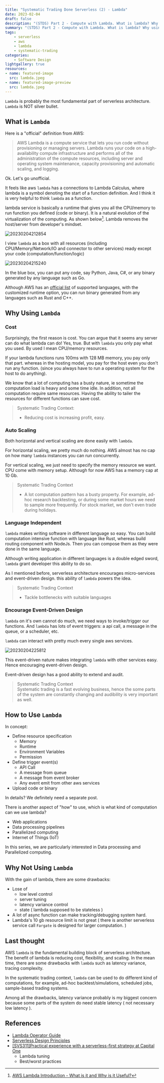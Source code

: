 ```yaml
---
title: "Systematic Trading Done Serverless (2) - Lambda"
date: 2023-02-04
draft: false
description: "(STDS) Part 2 - Compute with Lambda. What is lambda? Why using lambda? How to use lambda? and downside of lambda."
summary: "(STDS) Part 2 - Compute with Lambda. What is lambda? Why using lambda? How to use lambda? and downside of lambda."
tags: 
    - serverless
    - aws
    - lambda
    - systematic-trading
categories: 
    - Software Design
lightgallery: true
resources:
- name: featured-image
  src: lambda.jpeg
- name: featured-image-preview
  src: lambda.jpeg
---
```


`Lambda` is probably the most fundamental part of serverless architecture.  
`Lambda` is NOT silver bullet.

## What is `Lambda`

Here is a "official" definition from AWS: 

> AWS Lambda is a compute service that lets you run code without provisioning or
> managing servers. Lambda runs your code on a high-availability compute
> infrastructure and performs all of the administration of the compute
> resources, including server and operating system maintenance, capacity
> provisioning and automatic scaling, and logging.

Ok. Let's go unofficial.

It feels like aws `lambda` has a connections to Lambda Calculus, where lambda is a
symbol denoting the start of a function definition. And I think it is very helpful
to think `lambda` as a function.

lambda service is basically a runtime that gives you all the CPU/memory to 
run function you defined (code or binary).
It is a natural evolution of the virtualization of the computing. As shown below[^1].
Lambda removes the host/server from developer's mindset.

![20230204212854](https://raw.githubusercontent.com/wangzhe3224/pic_repo/master/images/20230204212854.png "Where Lambda come from?")

I view `lambda` as a box with all resources (including CPU/Memory/Network/IO and connector to other services) ready except your code (computation/function/logic)

![20230204215240](https://raw.githubusercontent.com/wangzhe3224/pic_repo/master/images/20230204215240.png "Lambda as a box")

In the blue box, you can put any code, say Python, Java, C#, or any binary generated by any language such as Go.

Although AWS has an [official list](https://docs.aws.amazon.com/lambda/latest/dg/lambda-runtimes.html) of supported languages,
with the customized runtime option, you can run binary generated from any languages such as Rust and C++.

## Why Using `Lambda`

### Cost

Surprisingly, the first reason is cost. You can argue that it seems any server can do what lambda can do! 
Yes, true. But with `lambda` you only pay what you used. By used I mean CPU/memory resources.

If your lambda functions runs 100ms with 128 MB memory, you pay only that part. 
whereas in the hosting model, you pay for the host even you don't run any function. 
(since you always have to run a operating system for the host to do anything).

We know that a lot of computing has a busty nature, ie sometime the computation 
load is heavy and some time idle. In addition, not all computation require same
resources. Having the ability to tailer the resources for different functions 
can save cost.

> Systematic Trading Context:  
> - Reducing cost is increasing profit, easy.

### Auto Scaling

Both horizontal and vertical scaling are done easily with `lambda`. 

For horizontal scaling, we pretty much do nothing. AWS almost has no cap on how 
many `lambda` instances you can run concurrently.

For vertical scaling, we just need to specify the memory resource we want. CPU
come with memory setup. Although for now AWS has a memory cap at 10 Gb.

> Systematic Trading Context
> - A lot computation pattern has a busty property. For example, ad-hoc research backtesting, or during some market hours we need to sample more frequently. For stock market, we don't even trade during holidays.

### Language Independent

`lambda` makes writing software in different language so easy. You can build 
computation intensive function with language like Rust, whereas build routing 
component with NodeJs. Then you can compose them as they were done in the same
language.

Although writing application in different languages is a double edged sword,
`lambda` grant developer this ability to do so.

As I mentioned before, serverless architecture encourages micro-services and 
event-driven design. this ability of `lambda` powers the idea.

> Systematic Trading Context  
> - Tackle bottlenecks with suitable languages

### Encourage Event-Driven Design

`lambda` on it's own cannot do much, we need ways to invoke/trigger our functions.
And `lambda` has lots of event triggers: a api call, a message in the queue, or
a scheduler, etc.

`lambda` can interact with pretty much every single aws services.

![20230204225812](https://raw.githubusercontent.com/wangzhe3224/pic_repo/master/images/20230204225812.png "Event Triggers")

This event-driven nature makes integrating `lambda` with other services easy.
Hence encouraging event-driven design.

Event-driven design has a good ability to extend and audit.

> Systematic Trading Context  
> Systematic trading is a fast evolving business, hence the some parts of the system are constantly changing
> and audibility is very important as well.

## How to Use `Lambda`

In concept:

- Define resource specification
    - Memory
    - Runtime
    - Environment Variables
    - Permission
- Define trigger event(s)
    - API Call
    - A message from queue
    - A message from event broker
    - Any event emit from other aws services
- Upload code or binary

In details? We definitely need a separate post.

There is another aspect of "how" to use, which is what kind of computation can we use lambda?

- Web applications
- Data processing pipelines
- Parallelized computing
- Internet of Things (IoT)

In this series, we are particularly interested in Data processing amd Parallelized computing.

## Why Not Using `Lambda`

With the gain of lambda, there are some drawbacks:

- Lose of
  - low level control
  - server tuning
  - latency variance control
  - state ( lambda supposed to be stateless )
- A lot of async function can make tracking/debugging system hard.
- Lambda's 10 gb resource limit is not great ( there is another serverless service call `Fargate` is designed for larger computation. )

## Last thought

AWS `lambda` is the fundamental building block of serverless architecture.
The benefit of lambda is reducing cost, flexibility, and scaling.
In the mean time, there are some drawbacks with `lambda` such as latency variance, tracing complexity.

In the systematic trading context, `lambda` can be used to do different kind of computations, 
for example, ad-hoc backtest/simulations, scheduled jobs, sample-based trading systems. 

Among all the drawbacks, latency variance probably is my biggest concern because
some parts of the system do need stable latency ( not necessary low latency ).

## References

- [Lambda Operator Guide](https://docs.aws.amazon.com/lambda/latest/operatorguide/tradeoffs-event-driven.html)
- [Serverless Design Principles](https://docs.aws.amazon.com/wellarchitected/latest/serverless-applications-lens/general-design-principles.html)
- [[SVS311]Practical experience with a serverless-first strategy at Capital One](https://www.youtube.com/watch?v=NZVNAEK6shc)
    - Lambda tuning
    - Best/worst practices
[^1]: [AWS Lambda Introduction - What is it and Why is it Useful?](https://www.youtube.com/watch?v=UsaiOEFdfs0)